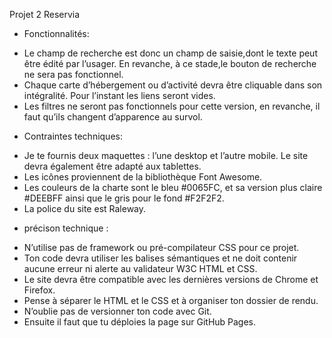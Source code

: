 Projet 2 Reservia


* Fonctionnalités: 
 
- Le champ de recherche est donc un champ de saisie,dont le texte peut être édité par l’usager. 
  En revanche, à ce stade,le bouton de recherche ne sera pas fonctionnel.
- Chaque carte d’hébergement ou d’activité devra être cliquable dans son intégralité. Pour l’instant les liens seront vides.
- Les filtres ne seront pas fonctionnels pour cette version, en revanche, il faut qu’ils changent d’apparence au survol.


* Contraintes techniques: 

- Je te fournis deux maquettes : l’une desktop et l’autre mobile. Le site devra également être adapté aux tablettes.
- Les icônes proviennent de la bibliothèque Font Awesome.
- Les couleurs de la charte sont le bleu #0065FC, et sa version plus claire #DEEBFF ainsi que le gris pour le fond #F2F2F2.
- La police du site est Raleway.


 * précison technique : 
 
- N’utilise pas de framework ou pré-compilateur CSS pour ce projet. 
- Ton code devra utiliser les balises sémantiques et ne doit contenir aucune erreur ni alerte au validateur W3C HTML et CSS.
- Le site devra être compatible avec les dernières versions de Chrome et Firefox.
- Pense à séparer le HTML et le CSS et à organiser ton dossier de rendu.
- N’oublie pas de versionner ton code avec Git.
- Ensuite il faut que tu déploies la page sur GitHub Pages.
